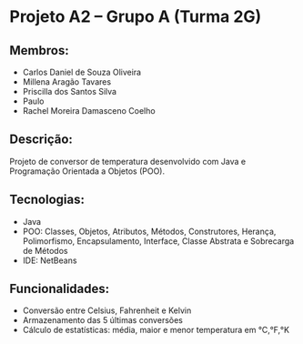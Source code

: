 # Projeto A2 – Grupo A (Turma 2G)

## Membros:
- Carlos Daniel de Souza Oliveira 
- Millena Aragão Tavares  
- Priscilla dos Santos Silva
- Paulo
- Rachel Moreira Damasceno Coelho 

## Descrição:
Projeto de conversor de temperatura desenvolvido com Java e Programação Orientada a Objetos (POO).

## Tecnologias:
- Java
- POO: Classes, Objetos, Atributos, Métodos, Construtores, Herança, Polimorfismo, Encapsulamento, Interface, Classe Abstrata e Sobrecarga de Métodos
- IDE: NetBeans
## Funcionalidades:
- Conversão entre Celsius, Fahrenheit e Kelvin
- Armazenamento das 5 últimas conversões
- Cálculo de estatísticas: média, maior e menor temperatura em °C,°F,°K
